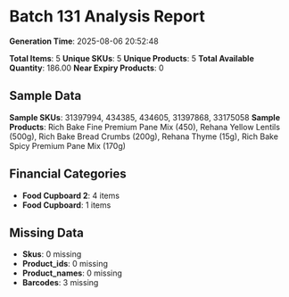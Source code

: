 # Batch 131 Analysis Report

**Generation Time**: 2025-08-06 20:52:48

**Total Items**: 5
**Unique SKUs**: 5
**Unique Products**: 5
**Total Available Quantity**: 186.00
**Near Expiry Products**: 0

## Sample Data
**Sample SKUs**: 31397994, 434385, 434605, 31397868, 33175058
**Sample Products**: Rich Bake Fine Premium Pane Mix (450), Rehana Yellow Lentils (500g), Rich Bake Bread Crumbs (200g), Rehana Thyme (15g), Rich Bake Spicy Premium Pane Mix (170g)

## Financial Categories
- **Food Cupboard 2**: 4 items
- **Food Cupboard**: 1 items

## Missing Data
- **Skus**: 0 missing
- **Product_ids**: 0 missing
- **Product_names**: 0 missing
- **Barcodes**: 3 missing
